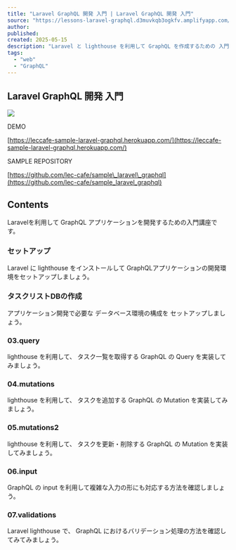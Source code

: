```yaml
---
title: "Laravel GraphQL 開発 入門 | Laravel GraphQL 開発 入門"
source: "https://lessons-laravel-graphql.d3muvkqb3ogkfv.amplifyapp.com/"
author:
published:
created: 2025-05-15
description: "Laravel と lighthouse を利用して GraphQL を作成するための 入門講座です。"
tags:
  - "web"
  - "GraphQL"
---
```

## Laravel GraphQL 開発 入門

![](https://lessons-laravel-graphql.d3muvkqb3ogkfv.amplifyapp.com/images/leccafe.png)

DEMO

[https://leccafe-sample-laravel-graphql.herokuapp.com/](https://leccafe-sample-laravel-graphql.herokuapp.com/)

SAMPLE REPOSITORY

[https://github.com/lec-cafe/sample\_laravel\_graphql](https://github.com/lec-cafe/sample_laravel_graphql)

## Contents

Laravelを利用して GraphQL アプリケーションを開発するための入門講座です。

### セットアップ

Laravel に lighthouse をインストールして GraphQLアプリケーションの開発環境をセットアップしましょう。

### タスクリストDBの作成

アプリケーション開発で必要な データベース環境の構成を セットアップしましょう。

### 03.query

lighthouse を利用して、 タスク一覧を取得する GraphQL の Query を実装してみましょう。

### 04.mutations

lighthouse を利用して、 タスクを追加する GraphQL の Mutation を実装してみましょう。

### 05.mutations2

lighthouse を利用して、 タスクを更新・削除する GraphQL の Mutation を実装してみましょう。

### 06.input

GraphQL の input を利用して複雑な入力の形にも対応する方法を確認しましょう。

### 07.validations

Laravel lighthouse で、 GraphQL におけるバリデーション処理の方法を確認してみてみましょう。